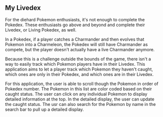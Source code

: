 ## My Livedex
For the diehard Pokemon enthusiasts, it's not enough to complete the Pokedex. These enthusiasts go above and beyond and complete their Livedex, or Living Pokedex, as well. 

In a Pokedex, if a player catches a Charmander and then evolves that Pokemon into a Charmeleon, the Pokedex will still have Charmander as compete, but the player doesn't actually have a live Charmander anymore. 

Because this is a challenge outside the bounds of the game, there isn't a way to easily track which Pokemon players have in their Livedex. This application aims to let a player track which Pokemon they haven't caught, which ones are only in their Pokedex, and which ones are in their Livedex. 

For this application, the user is able to scroll though the Pokemon in order of Pokedex number. The Pokemon in this list are color coded based on their caught status. The user can click on any individual Pokemon to display detailed information at the top. In the detailed display, the user can update the caught status. The usr can also search for the Pokemon by name in the search bar to pull up a detailed display.